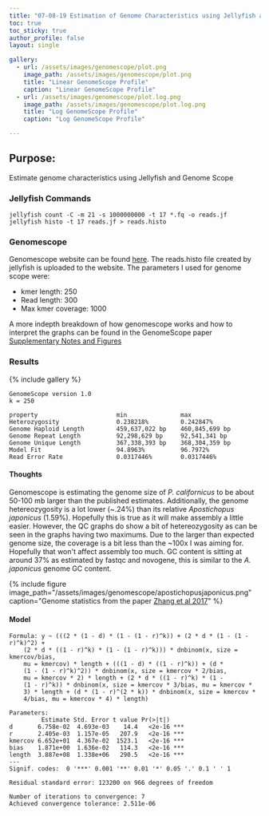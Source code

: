 ```yaml
---
title: "07-08-19 Estimation of Genome Characteristics using Jellyfish and Genomescope"
toc: true
toc_sticky: true
author_profile: false
layout: single

gallery:
  - url: /assets/images/genomescope/plot.png
    image_path: /assets/images/genomescope/plot.png
    title: "Linear GenomeScope Profile"
    caption: "Linear GenomeScope Profile"
  - url: /assets/images/genomescope/plot.log.png
    image_path: /assets/images/genomescope/plot.log.png
    title: "Log GenomeScope Profile"
    caption: "Log GenomeScope Profile"  

---
```


## Purpose: 
Estimate genome characteristics using Jellyfish and Genome Scope


### Jellyfish Commands

```
jellyfish count -C -m 21 -s 1000000000 -t 17 *.fq -o reads.jf
jellyfish histo -t 17 reads.jf > reads.histo
```

### Genomescope

Genomescope website can be found [here](http://qb.cshl.edu/genomescope/). The reads.histo file created by jellyfish is uploaded to the website. The parameters I used for genome scope were:
* kmer length: 250
* Read length: 300
* Max kmer coverage: 1000

A more indepth breakdown of how genomescope works and how to interpret the graphs can be found in the GenomeScope paper [Supplementary Notes and Figures](https://www.biorxiv.org/content/biorxiv/suppl/2017/02/28/075978.DC2/075978-1.pdf) 

### Results

{% include gallery %}

```
GenomeScope version 1.0
k = 250

property                      min               max               
Heterozygosity                0.238218%         0.242847%         
Genome Haploid Length         459,637,022 bp    460,845,699 bp    
Genome Repeat Length          92,298,629 bp     92,541,341 bp     
Genome Unique Length          367,338,393 bp    368,304,359 bp    
Model Fit                     94.8963%          96.7972%          
Read Error Rate               0.0317446%        0.0317446%    
```


#### Thoughts

Genomescope is estimating the genome size of *P. californicus* to be about 50-100 mb larger than the published estimates. Additionally, the genome hetereozygosity is a lot lower (~.24%) than its relative *Apostichopus japonicus* (1.59%). Hopefully this is true as it will make assembly a little easier. However, the QC graphs do show a bit of hetereozygosity as can be seen in the graphs having two maximums. Due to the larger than expected genome size, the coverage is a bit less than the ~100x I was aiming for. Hopefully that won't affect assembly too much. GC content is sitting at around 37% as estimated by fastqc and novogene, this is similar to the *A. japonicus* genome GC content. 

{% include figure image_path="/assets/images/genomescope/apostichopusjaponicus.png" caption="Genome statistics from  the paper [Zhang et al 2017](https://journals.plos.org/plosbiology/article?id=10.1371/journal.pbio.2003790)" %}


#### Model
```
Formula: y ~ (((2 * (1 - d) * (1 - (1 - r)^k)) + (2 * d * (1 - (1 - r)^k)^2) + 
    (2 * d * ((1 - r)^k) * (1 - (1 - r)^k))) * dnbinom(x, size = kmercov/bias, 
    mu = kmercov) * length + (((1 - d) * ((1 - r)^k)) + (d * 
    (1 - (1 - r)^k)^2)) * dnbinom(x, size = kmercov * 2/bias, 
    mu = kmercov * 2) * length + (2 * d * ((1 - r)^k) * (1 - 
    (1 - r)^k)) * dnbinom(x, size = kmercov * 3/bias, mu = kmercov * 
    3) * length + (d * (1 - r)^(2 * k)) * dnbinom(x, size = kmercov * 
    4/bias, mu = kmercov * 4) * length)

Parameters:
         Estimate Std. Error t value Pr(>|t|)    
d       6.758e-02  4.693e-03    14.4   <2e-16 ***
r       2.405e-03  1.157e-05   207.9   <2e-16 ***
kmercov 6.652e+01  4.367e-02  1523.1   <2e-16 ***
bias    1.871e+00  1.636e-02   114.3   <2e-16 ***
length  3.887e+08  1.338e+06   290.5   <2e-16 ***
---
Signif. codes:  0 '***' 0.001 '**' 0.01 '*' 0.05 '.' 0.1 ' ' 1

Residual standard error: 123200 on 966 degrees of freedom

Number of iterations to convergence: 7 
Achieved convergence tolerance: 2.511e-06
```


